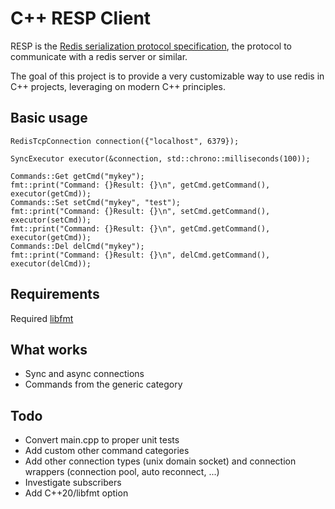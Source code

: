 # C++ RESP Client

RESP is the [Redis serialization protocol specification](https://redis.io/docs/latest/develop/reference/protocol-spec/), the protocol to communicate with a redis server or similar.

The goal of this project is to provide a very customizable way to use redis in C++ projects, leveraging on modern C++ principles.

## Basic usage

```
RedisTcpConnection connection({"localhost", 6379});

SyncExecutor executor(&connection, std::chrono::milliseconds(100));

Commands::Get getCmd("mykey");
fmt::print("Command: {}Result: {}\n", getCmd.getCommand(), executor(getCmd));
Commands::Set setCmd("mykey", "test");
fmt::print("Command: {}Result: {}\n", setCmd.getCommand(), executor(setCmd));
fmt::print("Command: {}Result: {}\n", getCmd.getCommand(), executor(getCmd));
Commands::Del delCmd("mykey");
fmt::print("Command: {}Result: {}\n", delCmd.getCommand(), executor(delCmd));
```

## Requirements
Required [libfmt](https://github.com/fmtlib/fmt)

## What works
* Sync and async connections
* Commands from the generic category

## Todo
* Convert main.cpp to proper unit tests
* Add custom other command categories
* Add other connection types (unix domain socket) and connection wrappers (connection pool, auto reconnect, ...)
* Investigate subscribers
* Add C++20/libfmt option
